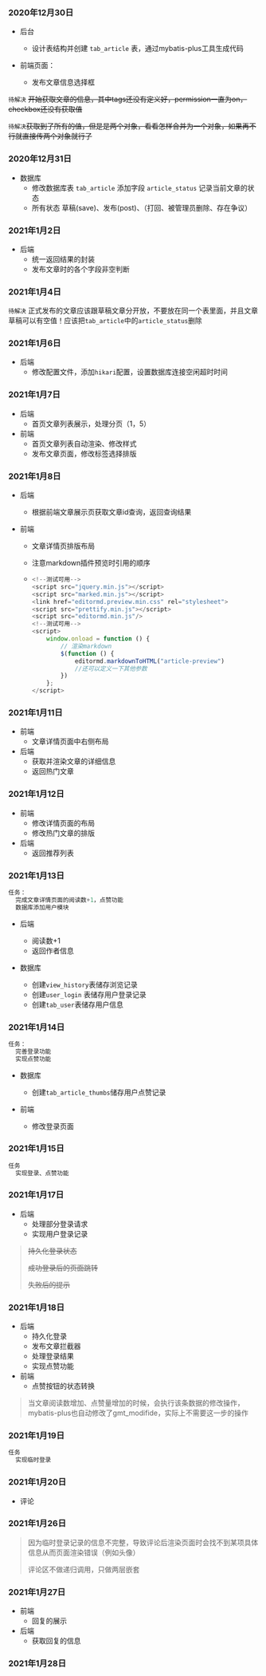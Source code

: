 ### 2020年12月30日
- 后台
    - 设计表结构并创建 `tab_article` 表，通过mybatis-plus工具生成代码
    
- 前端页面：
    - 发布文章信息选择框

`待解决` ~~开始获取文章的信息，其中tags还没有定义好，permission一直为on，checkbox还没有获取值~~

`待解决`~~获取到了所有的值，但是是两个对象，看看怎样合并为一个对象，如果再不行就直接传两个对象就行了~~ 

### 2020年12月31日
- 数据库
    - 修改数据库表 `tab_article` 添加字段 `article_status` 记录当前文章的状态
    - 所有状态  草稿(save)、发布(post)、（打回、被管理员删除、存在争议）
### 2021年1月2日
- 后端
    - 统一返回结果的封装
    - 发布文章时的各个字段非空判断

### 2021年1月4日
`待解决` 正式发布的文章应该跟草稿文章分开放，不要放在同一个表里面，并且文章草稿可以有空值！应该把`tab_article`中的`article_status`删除

### 2021年1月6日
- 后端
   - 修改配置文件，添加`hikari`配置，设置数据库连接空闲超时时间

### 2021年1月7日

- 后端
  - 首页文章列表展示，处理分页（1，5）
- 前端
  - 首页文章列表自动渲染、修改样式
  - 发布文章页面，修改标签选择排版

### 2021年1月8日

- 后端

  - 根据前端文章展示页获取文章id查询，返回查询结果

- 前端

  - 文章详情页排版布局

  - 注意markdown插件预览时引用的顺序

  - ```javascript
    <!--测试可用-->
    <script src="jquery.min.js"></script>
    <script src="marked.min.js"></script>
    <link href="editormd.preview.min.css" rel="stylesheet">
    <script src="prettify.min.js"></script>
    <script src="editormd.min.js"/>
    <!--测试可用-->
    <script>
        window.onload = function () {
            // 渲染markdown
            $(function () {
                editormd.markdownToHTML("article-preview")
              	//还可以定义一下其他参数
            })
        };
    </script>
    
    ```

### 2021年1月11日

- 前端
  - 文章详情页面中右侧布局
- 后端
  - 获取并渲染文章的详细信息
  - 返回热门文章

### 2021年1月12日

- 前端
  - 修改详情页面的布局
  - 修改热门文章的排版
- 后端
  - 返回推荐列表

### 2021年1月13日

```java
任务：
  完成文章详情页面的阅读数+1，点赞功能
  数据库添加用户模块 
```

- 后端

  - 阅读数+1
  - 返回作者信息
- 数据库

  - 创建`view_history`表储存浏览记录
  - 创建`user_login` 表储存用户登录记录
  - 创建`tab_user`表储存用户信息

### 2021年1月14日

```java
任务：
  完善登录功能
  实现点赞功能
```

- 数据库

  - 创建`tab_article_thumbs`储存用户点赞记录
- 前端
  - 修改登录页面

### 2021年1月15日

```java
任务
  实现登录、点赞功能
```

### 2021年1月17日

- 后端
  - 处理部分登录请求
  - 实现用户登录记录

> ~~持久化登录状态~~
>
> ~~成功登录后的页面跳转~~
>
> ~~失败后的提示~~

### 2021年1月18日

- 后端
  - 持久化登录
  - 发布文章拦截器
  - 处理登录结果
  - 实现点赞功能
- 前端
  - 点赞按钮的状态转换

> 当文章阅读数增加、点赞量增加的时候，会执行该条数据的修改操作，mybatis-plus也自动修改了gmt_modifide，实际上不需要这一步的操作

### 2021年1月19日

```java
任务
  实现临时登录
```

### 2021年1月20日

- 评论

### 2021年1月26日

> 因为临时登录记录的信息不完整，导致评论后渲染页面时会找不到某项具体信息从而页面渲染错误（例如头像）
>
> 评论区不做递归调用，只做两层嵌套

### 2021年1月27日

- 前端
  - 回复的展示
- 后端
  - 获取回复的信息

### 2021年1月28日



